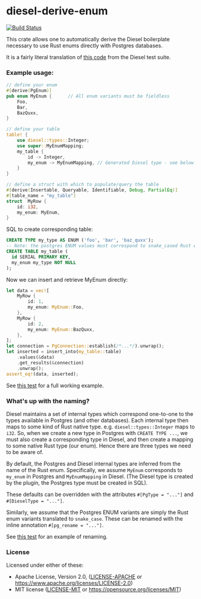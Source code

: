 # diesel-derive-enum
[![Build Status](https://travis-ci.org/adwhit/diesel-derive-enum.svg?branch=master)](https://travis-ci.org/adwhit/diesel-derive-enum)

This crate allows one to automatically derive the Diesel boilerplate necessary
to use Rust enums directly with Postgres databases.

It is a fairly literal translation of [this code](https://github.com/diesel-rs/diesel/blob/8f8dd92135a788c7d0f2c5202dcb4d05339a0cc1/diesel_tests/tests/custom_types.rs) from the Diesel test suite.

### Example usage: 

```rust
// define your enum
#[derive(PgEnum)]
pub enum MyEnum {      // All enum variants must be fieldless
    Foo,
    Bar,
    BazQuxx,
}

// define your table
table! {
    use diesel::types::Integer;
    use super::MyEnumMapping;
    my_table {
        id -> Integer,
        my_enum -> MyEnumMapping, // Generated Diesel type - see below for explanation
    }
}

// define a struct with which to populate/query the table
#[derive(Insertable, Queryable, Identifiable, Debug, PartialEq)]
#[table_name = "my_table"]
struct  MyRow {
    id: i32,
    my_enum: MyEnum,
}
```

SQL to create corresponding table:

```sql
CREATE TYPE my_type AS ENUM ('foo', 'bar', 'baz_quxx');
-- Note: the postgres ENUM values must correspond to snake_cased Rust enum variant names
CREATE TABLE my_table (
  id SERIAL PRIMARY KEY,
  my_enum my_type NOT NULL
);
```

Now we can insert and retrieve MyEnum directly:

```rust
let data = vec![
    MyRow {
        id: 1,
        my_enum: MyEnum::Foo,
    },
    MyRow {
        id: 2,
        my_enum: MyEnum::BazQuxx,
    },
];
let connection = PgConnection::establish(/*...*/).unwrap();
let inserted = insert_into(my_table::table)
    .values(&data)
    .get_results(&connection)
    .unwrap();
assert_eq!(data, inserted);
```

See [this test](tests/simple.rs) for a full working example.

### What's up with the naming?

Diesel maintains a set of internal types which correspond one-to-one to the types available in Postgres (and other databases). Each internal type then maps to some kind of Rust native type. e.g. `diesel::types::Integer` maps to `i32`. So, when we create a new type in Postgres with `CREATE TYPE ...`, we must also create a corresponding type in Diesel, and then create a mapping to some native Rust type (our enum). Hence there are three types we need to be aware of.

By default, the Postgres and Diesel internal types are inferred from the name of the Rust enum. Specifically, we assume `MyEnum` corresponds to `my_enum` in Postgres and `MyEnumMapping` in Diesel. (The Diesel type is created by the plugin, the Postgres type must be created in SQL).

These defaults can be overridden with the attributes `#[PgType = "..."]` and `#[DieselType = "..."]`.

Similarly, we assume that the Postgres ENUM variants are simply the Rust enum variants translated to `snake_case`. These can be renamed with the inline annotation `#[pg_rename = "..."]`.

See [this test](tests/rename.rs) for an example of renaming.

### License

Licensed under either of these:

 * Apache License, Version 2.0, ([LICENSE-APACHE](LICENSE-APACHE) or
   https://www.apache.org/licenses/LICENSE-2.0)
 * MIT license ([LICENSE-MIT](LICENSE-MIT) or
   https://opensource.org/licenses/MIT)
